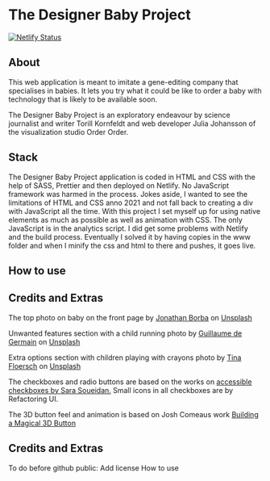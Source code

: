 # The Designer Baby Project

[![Netlify Status](https://api.netlify.com/api/v1/badges/1e134363-46d7-433c-9341-2db0e630eb1f/deploy-status)](https://app.netlify.com/sites/cranky-mccarthy-037251/deploys)

## About

This web application is meant to imitate a gene-editing company that
specialises in babies. It lets you try what it could be like to order a baby
with technology that is likely to be available soon.

The Designer Baby Project is an exploratory endeavour by science journalist and
writer Torill Kornfeldt and web developer Julia Johansson of the visualization
studio Order Order.

## Stack

The Designer Baby Project application is coded in HTML and CSS with the
help of SASS, Prettier and then deployed on Netlify. No JavaScript
framework was harmed in the process. Jokes aside, I wanted to see the
limitations of HTML and CSS anno 2021 and not fall back to creating a div with
JavaScript all the time. With this project I set myself up for using native
elements as much as possible as well as animation with CSS. The only JavaScript
is in the analytics script. I did get some problems with Netlify and the build
process. Eventually I solved it by having copies in the www folder and when I
minify the css and html to there and pushes, it goes live.

## How to use

## Credits and Extras

The top photo on baby on the front page by [Jonathan
Borba](https://unsplash.com/@jonathanborba) on
[Unsplash](https://unsplash.com/photos/V3huxxhsztI)

Unwanted features section with a child running photo by [Guillaume de
Germain](https://unsplash.com/@guillaumedegermain) on
[Unsplash](https://unsplash.com/photos/8pfI-L-acL4)

Extra options section with children playing with crayons photo by [Tina
Floersch](https://unsplash.com/@tfloersch) on
[Unsplash](https://unsplash.com/photos/8pfI-L-acL4)

The checkboxes and radio buttons are based on the works on
[accessible checkboxes by Sara Soueidan.](https://www.sarasoueidan.com/blog/inclusively-hiding-and-styling-checkboxes-and-radio-buttons/)
Small icons in all checkboxes are by Refactoring UI.

The 3D button feel and animation is based on Josh Comeaus work
[Building a Magical 3D Button](https://www.joshwcomeau.com/animation/3d-button/)

## Credits and Extras

To do before github public: Add license
How to use

